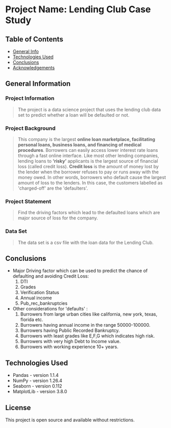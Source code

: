 # Project Name: Lending Club Case Study

## Table of Contents

- [General Info](#general-information)
- [Technologies Used](#technologies-used)
- [Conclusions](#conclusions)
- [Acknowledgements](#acknowledgements)

<!-- You can include any other section that is pertinent to your problem -->

## General Information

### Project Information

> The project is a data science project that uses the lending club data set to predict whether a loan will be defaulted or not.

### Project Background

> This company is the largest **online loan marketplace, facilitating personal loans, business loans, and financing of medical procedures**. Borrowers can easily access lower interest rate loans through a fast online interface. Like most other lending companies, lending loans to **‘risky’** applicants is the largest source of financial loss (called credit loss). **Credit loss** is the amount of money lost by the lender when the borrower refuses to pay or runs away with the money owed. In other words, borrowers who default cause the largest amount of loss to the lenders. In this case, the customers labelled as 'charged-off' are the 'defaulters'.

### Project Statement

> Find the driving factors which lead to the defaulted loans which are major source of loss for the company.

### Data Set

> The data set is a csv file with the loan data for the Lending Club.

<!-- You don't have to answer all the questions - just the ones relevant to your project. -->

## Conclusions

- Major Driving factor which can be used to predict the chance of defaulting and avoiding Credit Loss:
  1. DTI
  2. Grades
  3. Verification Status
  4. Annual income
  5. Pub_rec_bankruptcies
- Other considerations for 'defaults' :
  1. Burrowers from large urban cities like california, new york, texas, florida etc.
  2. Burrowers having annual income in the range 50000-100000.
  3. Burrowers having Public Recorded Bankruptcy.
  4. Burrowers with least grades like E,F,G which indicates high risk.
  5. Burrowers with very high Debt to Income value.
  6. Burrowers with working experience 10+ years.

<!-- You don't have to answer all the questions - just the ones relevant to your project. -->

## Technologies Used

- Pandas - version 1.1.4
- NumPy - version 1.26.4
- Seaborn - version 0.112
- MatplotLib - version 3.8.0

<!-- As the libraries versions keep on changing, it is recommended to mention the version of library used in this project -->


<!-- ## License -->

## License

This project is open source and available without restrictions.

<!-- You don't have to include all sections - just the one's relevant to your project -->
